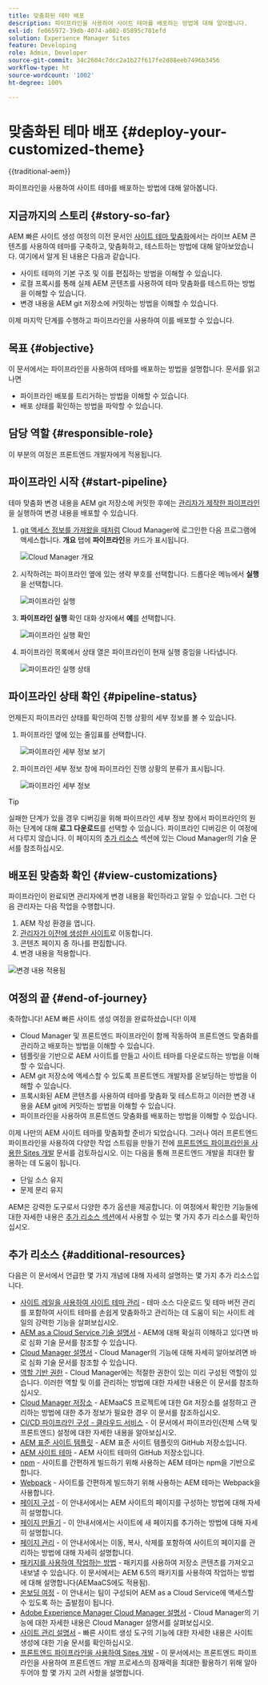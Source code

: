 ```yaml
---
title: 맞춤화된 테마 배포
description: 파이프라인을 사용하여 사이트 테마를 배포하는 방법에 대해 알아봅니다.
exl-id: fe065972-39db-4074-a802-85895c701efd
solution: Experience Manager Sites
feature: Developing
role: Admin, Developer
source-git-commit: 34c2604c7dcc2a1b27f617fe2d88eeb7496b3456
workflow-type: ht
source-wordcount: '1002'
ht-degree: 100%

---
```


# 맞춤화된 테마 배포 {#deploy-your-customized-theme}

{{traditional-aem}}

파이프라인을 사용하여 사이트 테마를 배포하는 방법에 대해 알아봅니다.

## 지금까지의 스토리 {#story-so-far}

AEM 빠른 사이트 생성 여정의 이전 문서인 [사이트 테마 맞춤화](customize-theme.md)에서는 라이브 AEM 콘텐츠를 사용하여 테마를 구축하고, 맞춤화하고, 테스트하는 방법에 대해 알아보았습니다. 여기에서 알게 된 내용은 다음과 같습니다.

* 사이트 테마의 기본 구조 및 이를 편집하는 방법을 이해할 수 있습니다.
* 로컬 프록시를 통해 실제 AEM 콘텐츠를 사용하여 테마 맞춤화를 테스트하는 방법을 이해할 수 있습니다.
* 변경 내용을 AEM git 저장소에 커밋하는 방법을 이해할 수 있습니다.

이제 마지막 단계를 수행하고 파이프라인을 사용하여 이를 배포할 수 있습니다.

## 목표 {#objective}

이 문서에서는 파이프라인을 사용하여 테마를 배포하는 방법을 설명합니다. 문서를 읽고 나면

* 파이프라인 배포를 트리거하는 방법을 이해할 수 있습니다.
* 배포 상태를 확인하는 방법을 파악할 수 있습니다.

## 담당 역할 {#responsible-role}

이 부분의 여정은 프론트엔드 개발자에게 적용됩니다.

## 파이프라인 시작 {#start-pipeline}

테마 맞춤화 변경 내용을 AEM git 저장소에 커밋한 후에는 [관리자가 제작한 파이프라인](pipeline-setup.md)을 실행하여 변경 내용을 배포할 수 있습니다.

1. [git 액세스 정보를 가져왔을 때처럼](retrieve-access.md) Cloud Manager에 로그인한 다음 프로그램에 액세스합니다. **개요** 탭에 **파이프라인**&#x200B;용 카드가 표시됩니다.

   ![Cloud Manager 개요](assets/cloud-manager-overview.png)

1. 시작하려는 파이프라인 옆에 있는 생략 부호를 선택합니다. 드롭다운 메뉴에서 **실행**&#x200B;을 선택합니다.

   ![파이프라인 실행](assets/run-pipeline.png)

1. **파이프라인 실행** 확인 대화 상자에서 **예**&#x200B;를 선택합니다.

   ![파이프라인 실행 확인](assets/pipeline-confirm.png)

1. 파이프라인 목록에서 상태 열은 파이프라인이 현재 실행 중임을 나타냅니다.

   ![파이프라인 실행 상태](assets/pipeline-running.png)

## 파이프라인 상태 확인 {#pipeline-status}

언제든지 파이프라인 상태를 확인하여 진행 상황의 세부 정보를 볼 수 있습니다.

1. 파이프라인 옆에 있는 줄임표를 선택합니다.

   ![파이프라인 세부 정보 보기](assets/view-pipeline-details.png)

1. 파이프라인 세부 정보 창에 파이프라인 진행 상황의 분류가 표시됩니다.

   ![파이프라인 세부 정보](assets/pipeline-details.png)

>[!TIP]
>
>실패한 단계가 있을 경우 디버깅을 위해 파이프라인 세부 정보 창에서 파이프라인의 원하는 단계에 대해 **로그 다운로드**&#x200B;를 선택할 수 있습니다. 파이프라인 디버깅은 이 여정에서 다루지 않습니다. 이 페이지의 [추가 리소스](#additional-resources) 섹션에 있는 Cloud Manager의 기술 문서를 참조하십시오.

## 배포된 맞춤화 확인 {#view-customizations}

파이프라인이 완료되면 관리자에게 변경 내용을 확인하라고 알릴 수 있습니다. 그런 다음 관리자는 다음 작업을 수행합니다.

1. AEM 작성 환경을 엽니다.
1. [관리자가 이전에 생성한 사이트](create-site.md)로 이동합니다.
1. 콘텐츠 페이지 중 하나를 편집합니다.
1. 변경 내용을 적용합니다.

![변경 내용 적용됨](assets/changes-applied.png)

## 여정의 끝 {#end-of-journey}

축하합니다! AEM 빠른 사이트 생성 여정을 완료하셨습니다! 이제

* Cloud Manager 및 프론트엔드 파이프라인이 함께 작동하여 프론트엔드 맞춤화를 관리하고 배포하는 방법을 이해할 수 있습니다.
* 템플릿을 기반으로 AEM 사이트를 만들고 사이트 테마를 다운로드하는 방법을 이해할 수 있습니다.
* AEM git 저장소에 액세스할 수 있도록 프론트엔드 개발자를 온보딩하는 방법을 이해할 수 있습니다.
* 프록시화된 AEM 콘텐츠를 사용하여 테마를 맞춤화 및 테스트하고 이러한 변경 내용을 AEM git에 커밋하는 방법을 이해할 수 있습니다.
* 파이프라인을 사용하여 프론트엔드 맞춤화를 배포하는 방법을 이해할 수 있습니다.

이제 나만의 AEM 사이트 테마를 맞춤화할 준비가 되었습니다. 그러나 여러 프론트엔드 파이프라인을 사용하여 다양한 작업 스트림을 만들기 전에 [프론트엔드 파이프라인을 사용한 Sites 개발](/help/implementing/developing/introduction/developing-with-front-end-pipelines.md) 문서를 검토하십시오. 이는 다음을 통해 프론트엔드 개발을 최대한 활용하는 데 도움이 됩니다.

* 단일 소스 유지
* 문제 분리 유지

AEM은 강력한 도구로서 다양한 추가 옵션을 제공합니다. 이 여정에서 확인한 기능들에 대한 자세한 내용은 [추가 리소스 섹션](#additional-resources)에서 사용할 수 있는 몇 가지 추가 리소스를 확인하십시오.

## 추가 리소스 {#additional-resources}

다음은 이 문서에서 언급한 몇 가지 개념에 대해 자세히 설명하는 몇 가지 추가 리소스입니다.

* [사이트 레일을 사용하여 사이트 테마 관리](/help/sites-cloud/administering/site-creation/site-rail.md) - 테마 소스 다운로드 및 테마 버전 관리를 포함하여 사이트 테마를 손쉽게 맞춤화하고 관리하는 데 도움이 되는 사이트 레일의 강력한 기능을 살펴보십시오.
* [AEM as a Cloud Service 기술 설명서](https://experienceleague.adobe.com/docs/experience-manager-cloud-service.html?lang=ko) - AEM에 대해 확실히 이해하고 있다면 바로 심화 기술 문서를 참조할 수 있습니다.
* [Cloud Manager 설명서](https://experienceleague.adobe.com/docs/experience-manager-cloud-service/onboarding/onboarding-concepts/cloud-manager-introduction.html?lang=ko) - Cloud Manager의 기능에 대해 자세히 알아보려면 바로 심화 기술 문서를 참조할 수 있습니다.
* [역할 기반 권한](https://experienceleague.adobe.com/docs/experience-manager-cloud-manager/using/requirements/role-based-permissions.html?lang=ko) - Cloud Manager에는 적절한 권한이 있는 미리 구성된 역할이 있습니다. 이러한 역할 및 이를 관리하는 방법에 대한 자세한 내용은 이 문서를 참조하십시오.
* [Cloud Manager 저장소](/help/implementing/cloud-manager/managing-code/managing-repositories.md) - AEMaaCS 프로젝트에 대한 Git 저장소를 설정하고 관리하는 방법에 대한 추가 정보가 필요한 경우 이 문서를 참조하십시오.
* [CI/CD 파이프라인 구성 - 클라우드 서비스](/help/implementing/cloud-manager/configuring-pipelines/introduction-ci-cd-pipelines.md) - 이 문서에서 파이프라인(전체 스택 및 프론트엔드) 설정에 대한 자세한 내용을 알아보십시오.
* [AEM 표준 사이트 템플릿](https://github.com/adobe/aem-site-template-standard) - AEM 표준 사이트 템플릿의 GitHub 저장소입니다.
* [AEM 사이트 테마](https://github.com/adobe/aem-site-template-standard-theme-e2e) - AEM 사이트 테마의 GitHub 저장소입니다.
* [npm](https://www.npmjs.com) - 사이트를 간편하게 빌드하기 위해 사용하는 AEM 테마는 npm을 기반으로 합니다.
* [Webpack](https://webpack.js.org) - 사이트를 간편하게 빌드하기 위해 사용하는 AEM 테마는 Webpack을 사용합니다.
* [페이지 구성](/help/sites-cloud/authoring/sites-console/organizing-pages.md) - 이 안내서에서는 AEM 사이트의 페이지를 구성하는 방법에 대해 자세히 설명합니다.
* [페이지 만들기](/help/sites-cloud/authoring/sites-console/creating-pages.md) - 이 안내서에서는 사이트에 새 페이지를 추가하는 방법에 대해 자세히 설명합니다.
* [페이지 관리](/help/sites-cloud/authoring/sites-console/managing-pages.md) - 이 안내서에서는 이동, 복사, 삭제를 포함하여 사이트의 페이지를 관리하는 방법에 대해 자세히 설명합니다.
* [패키지를 사용하여 작업하는 방법](/help/implementing/developing/tools/package-manager.md) - 패키지를 사용하여 저장소 콘텐츠를 가져오고 내보낼 수 있습니다. 이 문서에서는 AEM 6.5의 패키지를 사용하여 작업하는 방법에 대해 설명합니다(AEMaaCS에도 적용됨).
* [온보딩 여정](/help/journey-onboarding/overview.md) - 이 안내서는 팀이 구성되어 AEM as a Cloud Service에 액세스할 수 있도록 하는 출발점이 됩니다.
* [Adobe Experience Manager Cloud Manager 설명서](https://experienceleague.adobe.com/docs/experience-manager-cloud-manager/using/introduction-to-cloud-manager.html?lang=ko) - Cloud Manager의 기능에 대한 자세한 내용은 Cloud Manager 설명서를 살펴보십시오.
* [사이트 관리 설명서](/help/sites-cloud/administering/site-creation/create-site.md) - 빠른 사이트 생성 도구의 기능에 대한 자세한 내용은 사이트 생성에 대한 기술 문서를 확인하십시오.
* [프론트엔드 파이프라인을 사용하여 Sites 개발](/help/implementing/developing/introduction/developing-with-front-end-pipelines.md) - 이 문서에서는 프론트엔드 파이프라인을 사용하여 프론트엔드 개발 프로세스의 잠재력을 최대한 활용하기 위해 알아 두어야 할 몇 가지 고려 사항을 설명합니다.
